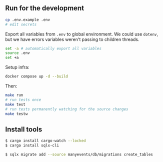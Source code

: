 ## Run for the development

```bash
cp .env.example .env
# edit secrets
```

Export all variables from `.env` to global environment. We could use `dotenv`, but we have errors variables weren't passing to children threads.

```bash
set -a # automatically export all variables
source .env
set +a
```

Setup infra:

```bash
docker compose up -d --build
```

Then:

```bash
make run
# run tests once
make test
# run tests permanently watching for the source changes
make testw
```

## Install tools

```bash
$ cargo install cargo-watch --locked
$ cargo install sqlx-cli
```


```bash
$ sqlx migrate add --source manyevents/db/migrations create_tables
```